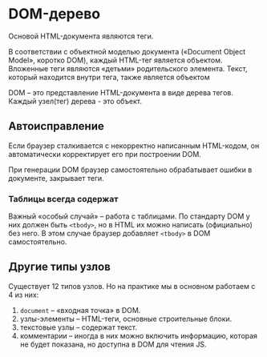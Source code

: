 # DOM-дерево

Основой HTML-документа являются теги.

В соответствии с объектной моделью документа («Document Object Model», коротко DOM), каждый HTML-тег является объектом. Вложенные теги являются «детьми» родительского элемента. Текст, который находится внутри тега, также является объектом

DOM – это представление HTML-документа в виде дерева тегов. Каждый узел(тег) дерева - это объект.

## Автоисправление

Если браузер сталкивается с некорректно написанным HTML-кодом, он автоматически корректирует его при построении DOM.

При генерации DOM браузер самостоятельно обрабатывает ошибки в документе, закрывает теги.

### Таблицы всегда содержат <tbody>

Важный «особый случай» – работа с таблицами. По стандарту DOM у них должен быть `<tbody>`, но в HTML их можно написать (официально) без него. В этом случае браузер добавляет `<tbody>` в DOM самостоятельно.

## Другие типы узлов

Существует 12 типов узлов. Но на практике мы в основном работаем с 4 из них:

1. `document` – «входная точка» в DOM.
2. узлы-элементы – HTML-теги, основные строительные блоки.
2. текстовые узлы – содержат текст.
4. комментарии – иногда в них можно включить информацию, которая не будет показана, но доступна в DOM для чтения JS.